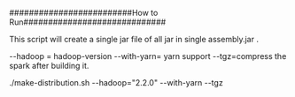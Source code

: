 #########################How to Run#############################

This script will create a single jar file of all jar in single assembly.jar .

--hadoop = hadoop-version
--with-yarn= yarn support
--tgz=compress the spark after building it.

 ./make-distribution.sh --hadoop="2.2.0" --with-yarn --tgz 

